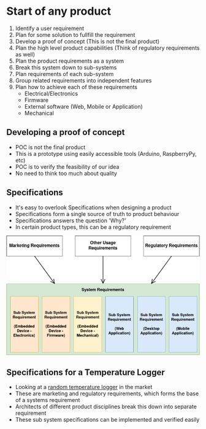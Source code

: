 # Start of any product

1. Identify a user requirement
1. Plan for some solution to fullfill the requirement
1. Develop a proof of concept (This is not the final product)
1. Plan the high level product capabilities (Think of regulatory requirements as well)
1. Plan the product requirements as a system
1. Break this system down to sub-systems
1. Plan requirements of each sub-system
1. Group related requirements into independent features
1. Plan how to achieve each of these requirements
    - Electrical/Electronics
    - Firmware
    - External software (Web, Mobile or Application)
    - Mechanical


## Developing a proof of concept

- POC is not the final product
- This is a prototype using easily accessible tools (Arduino, RaspberryPy, etc)
- POC is to verify the feasibility of our idea
- No need to think too much about quality


## Specifications

- It's easy to overlook Specifications when designing a product
- Specifications form a single source of truth to product behaviour
- Specifications answers the question 'Why?'
- In certain product types, this can be a regulatory requirement

![Requirement Hierarchy](./images/product-req.drawio.png)


## Specifications for a Temperature Logger

- Looking at a [random temperature logger](https://www.logtag.com.au/product/logtag-usb-utrix-16/) in the market
- These are marketing and regulatory requirements, which forms the base of a systems requirement
- Architects of different product disciplines break this down into separate requirement
- These sub system specifications can be implemented and verified easily
